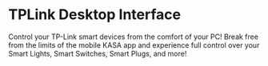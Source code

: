 # TPLink Desktop Interface
 Control your TP-Link smart devices from the comfort of your PC! Break free from the limits of the mobile KASA app and experience full control over your Smart Lights, Smart Switches, Smart Plugs, and more!
